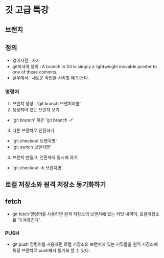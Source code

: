 # 깃 고급 특강 

## 브랜치

## 정의
- 영어사전 : 가지
- git에서의 정의 : A branch in Git is simply a lightweight movable pointer to one of these commits.
- 실무에서 : 새로운 작업을 시작할 때 만든다.

### 명령어
1. 브랜치 생성 : 'git branch 브랜치이름'
2. 생성되어 있는 브랜치 보기
 - 'git branch' 혹은 'git branch -r'
3. 다른 브랜치로 전환하기
 - 'git checkout 브랜치명'
 - 'git switch 브랜치명'
4. 브랜치 만들고, 전환까지 동시에 하기
 - 'git checkout -b 브랜치명' 
 
 ## 로컬 저장소와 원격 저장소 동기화하기

 ## fetch
 - git fetch 명령어를 사용하면 원격 저장소의 브랜치에 있는 커밋 내역이, 로컬저장소로 '가져와진다'.

### PUSH
- git push 명령어를 사용하면 로컬 저장소의 브랜치에 있는 커밋들을 원격 저장소에 특정 브랜치로 push해서 동기화 할 수 있다.


